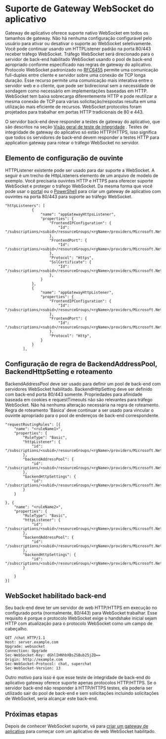 <properties
   pageTitle="Suporte de Gateway WebSocket do aplicativo | Microsoft Azure"
   description="Esta página fornece uma visão geral do suporte do aplicativo Gateway WebSocket."
   documentationCenter="na"
   services="application-gateway"
   authors="amsriva"
   manager="rossort"
   editor="amsriva"/>
<tags
   ms.service="application-gateway"
   ms.devlang="na"
   ms.topic="article"
   ms.tgt_pltfrm="na"
   ms.workload="infrastructure-services"
   ms.date="09/16/2016"
   ms.author="amsriva"/>

# <a name="application-gateway-websocket-support"></a>Suporte de Gateway WebSocket do aplicativo

Gateway de aplicativo oferece suporte nativo WebSocket em todos os tamanhos de gateway. Não há nenhuma configuração configurável pelo usuário para ativar ou desativar o suporte ao WebSocket seletivamente. Você pode continuar usando um HTTPListener padrão na porta 80/443 receber tráfego WebSocket. Tráfego WebSocket será direcionado para o servidor de back-end habilitado WebSocket usando o pool de back-end apropriado conforme especificado nas regras de gateway do aplicativo. Protocolo WebSocket padronizado no [RFC6455](https://tools.ietf.org/html/rfc6455) permite uma comunicação full-duplex entre cliente e servidor sobre uma conexão de TCP longa duração. Esse recurso permite uma comunicação mais interativa entre o servidor web e o cliente, que pode ser bidirecional sem a necessidade de sondagem como necessário em implementações baseadas em HTTP.  WebSocket tem baixa sobrecarga diferentemente HTTP e pode reutilizar a mesma conexão de TCP para várias solicitação/respostas resulta em uma utilização mais eficiente de recursos. WebSocket protocolos foram projetados para trabalhar em portas HTTP tradicionais de 80 e 443.

O servidor back-end deve responder a testes de gateway do aplicativo, que são descritos na seção [Visão geral de teste de integridade](application-gateway-probe-overview.md) . Testes de integridade de gateway do aplicativo só estão HTTP/HTTPS, isso significa que todos os servidores de back-end devem responder a testes HTTP para application gateway para rotear o tráfego WebSocket no servidor.

## <a name="listener-configuration-element"></a>Elemento de configuração de ouvinte

HTTPListener existente pode ser usado para dar suporte a WebSocket. A seguir é um trecho de HttpListeners elemento de um arquivo de modelo de exemplo. Você precisaria ouvintes HTTP e HTTPS para oferecer suporte WebSocket e proteger o tráfego WebSocket. Da mesma forma que você pode usar o [portal](application-gateway-create-gateway-portal.md) ou o [PowerShell](application-gateway-create-gateway-arm.md) para criar um gateway de aplicativo com ouvintes na porta 80/443 para suporte ao tráfego WebSocket.


    "httpListeners": [
                {
                    "name": "appGatewayHttpsListener",
                    "properties": {
                        "FrontendIPConfiguration": {
                            "Id": "/subscriptions/<subid>/resourceGroups/<rgName>/providers/Microsoft.Network/applicationGateways/applicationGateway1/frontendIPConfigurations/DefaultFrontendPublicIP"
                        },
                        "FrontendPort": {
                            "Id": "/subscriptions/<subid>/resourceGroups/<rgName>/providers/Microsoft.Network/applicationGateways/applicationGateway1/frontendPorts/appGatewayFrontendPort443'"
                        },
                        "Protocol": "Https",
                        "SslCertificate": {
                            "Id": "/subscriptions/<subid>/resourceGroups/<rgName>/providers/Microsoft.Network/applicationGateways/applicationGateway1/sslCertificates/appGatewaySslCert1'"
                        },
                    }
                },
                {
                    "name": "appGatewayHttpListener",
                    "properties": {
                        "FrontendIPConfiguration": {
                            "Id": "/subscriptions/<subid>/resourceGroups/<rgName>/providers/Microsoft.Network/applicationGateways/applicationGateway1/frontendIPConfigurations/appGatewayFrontendIP'"
                        },
                        "FrontendPort": {
                            "Id": "/subscriptions/<subid>/resourceGroups/<rgName>/providers/Microsoft.Network/applicationGateways/applicationGateway1/frontendPorts/appGatewayFrontendPort80'"
                        },
                        "Protocol": "Http",
                    }
                }
            ],

## <a name="backendaddresspool-backendhttpsetting-and-routing-rule-configuration"></a>Configuração de regra de BackendAddressPool, BackendHttpSetting e roteamento

BackendAddressPool deve ser usado para definir um pool de back-end com servidores WebSocket habilitado. BackendHttpSetting deve ser definido com back-end porta 80/443 somente. Propriedades para afinidade baseada em cookies e requestTimeouts não são relevantes para tráfego WebSocket. Não há nenhuma alteração necessária na regra de roteamento. Regra de roteamento 'Básica' deve continuar a ser usado para vincular o ouvinte apropriado para o pool de endereços de back-end correspondente. 

    "requestRoutingRules": [{
        "name": "<ruleName1>",
        "properties": {
            "RuleType": "Basic",
            "httpListener": {
                "id": "/subscriptions/<subid>/resourceGroups/<rgName>/providers/Microsoft.Network/applicationGateways/applicationGateway1/httpListeners/appGatewayHttpsListener')]"
            },
            "backendAddressPool": {
                "id": "/subscriptions/<subid>/resourceGroups/<rgName>/providers/Microsoft.Network/applicationGateways/applicationGateway1/backendAddressPools/ContosoServerPool')]"
            },
            "backendHttpSettings": {
                "id": "/subscriptions/<subid>/resourceGroups/<rgName>/providers/Microsoft.Network/applicationGateways/applicationGateway1/backendHttpSettingsCollection/appGatewayBackendHttpSettings')]"
            }
        }

    }, {
        "name": "<ruleName2>",
        "properties": {
            "RuleType": "Basic",
            "httpListener": {
                "id": "/subscriptions/<subid>/resourceGroups/<rgName>/providers/Microsoft.Network/applicationGateways/applicationGateway1/httpListeners/appGatewayHttpListener')]"
            },
            "backendAddressPool": {
                "id": "/subscriptions/<subid>/resourceGroups/<rgName>/providers/Microsoft.Network/applicationGateways/applicationGateway1/backendAddressPools/ContosoServerPool')]"
            },
            "backendHttpSettings": {
                "id": "/subscriptions/<subid>/resourceGroups/<rgName>/providers/Microsoft.Network/applicationGateways/applicationGateway1/backendHttpSettingsCollection/appGatewayBackendHttpSettings')]"
            }

        }
    }]

## <a name="websocket-enabled-backend"></a>WebSocket habilitado back-end

Seu back-end deve ter um servidor de web HTTP/HTTPS em execução no configurado porta (normalmente, 80/443) para WebSocket trabalhar. Esse requisito é porque o protocolo WebSocket exige o handshake inicial sejam HTTP com atualização para o protocolo WebSocket como um campo de cabeçalho.

    GET /chat HTTP/1.1
    Host: server.example.com
    Upgrade: websocket
    Connection: Upgrade
    Sec-WebSocket-Key: dGhlIHNhbXBsZSBub25jZQ==
    Origin: http://example.com
    Sec-WebSocket-Protocol: chat, superchat
    Sec-WebSocket-Version: 13

Outro motivo para isso é que esse teste de integridade de back-end do aplicativo gateway oferece suporte apenas protocolos HTTP/HTTPS. Se o servidor back-end não responder à HTTP/HTTPS testes, ela poderia ser utilizado sair do pool de back-end e sem solicitações incluindo solicitações de WebSocket, seria alcançar este back-end.

## <a name="next-steps"></a>Próximas etapas

Depois de conhecer WebSocket suporte, vá para [criar um gateway de aplicativo](application-gateway-create-gateway.md) para começar com um aplicativo de web WebSocket habilitado.
